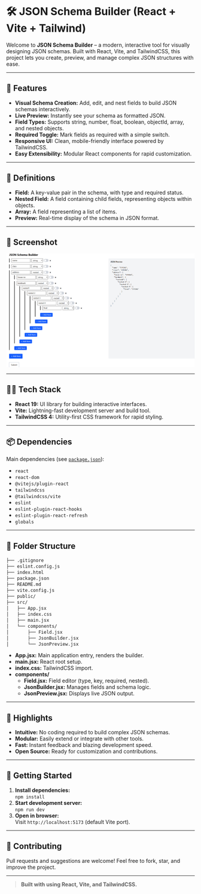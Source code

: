 # 🛠️ JSON Schema Builder (React + Vite + Tailwind)

Welcome to **JSON Schema Builder** – a modern, interactive tool for visually designing JSON schemas. Built with React, Vite, and TailwindCSS, this project lets you create, preview, and manage complex JSON structures with ease.

---

## 🚀 Features

- **Visual Schema Creation:** Add, edit, and nest fields to build JSON schemas interactively.
- **Live Preview:** Instantly see your schema as formatted JSON.
- **Field Types:** Supports string, number, float, boolean, objectId, array, and nested objects.
- **Required Toggle:** Mark fields as required with a simple switch.
- **Responsive UI:** Clean, mobile-friendly interface powered by TailwindCSS.
- **Easy Extensibility:** Modular React components for rapid customization.

---

## 📖 Definitions

- **Field:** A key-value pair in the schema, with type and required status.
- **Nested Field:** A field containing child fields, representing objects within objects.
- **Array:** A field representing a list of items.
- **Preview:** Real-time display of the schema in JSON format.

---

## 📖 Screenshot
![alt text](image.png)

---

## 🧑‍💻 Tech Stack

- **React 19:** UI library for building interactive interfaces.
- **Vite:** Lightning-fast development server and build tool.
- **TailwindCSS 4:** Utility-first CSS framework for rapid styling.

---

## 📦 Dependencies

Main dependencies (see [`package.json`](package.json)):
- `react`
- `react-dom`
- `@vitejs/plugin-react`
- `tailwindcss`
- `@tailwindcss/vite`
- `eslint`
- `eslint-plugin-react-hooks`
- `eslint-plugin-react-refresh`
- `globals`

---

## 📁 Folder Structure

```
├── .gitignore
├── eslint.config.js
├── index.html
├── package.json
├── README.md
├── vite.config.js
├── public/
├── src/
│   ├── App.jsx
│   ├── index.css
│   ├── main.jsx
│   └── components/
│       ├── Field.jsx
│       ├── JsonBuilder.jsx
│       └── JsonPreview.jsx
```

- **App.jsx:** Main application entry, renders the builder.
- **main.jsx:** React root setup.
- **index.css:** TailwindCSS import.
- **components/**
  - **Field.jsx:** Field editor (type, key, required, nested).
  - **JsonBuilder.jsx:** Manages fields and schema logic.
  - **JsonPreview.jsx:** Displays live JSON output.

---

## 🌟 Highlights

- **Intuitive:** No coding required to build complex JSON schemas.
- **Modular:** Easily extend or integrate with other tools.
- **Fast:** Instant feedback and blazing development speed.
- **Open Source:** Ready for customization and contributions.

---

## 🏁 Getting Started

1. **Install dependencies:**  
   `npm install`
2. **Start development server:**  
   `npm run dev`
3. **Open in browser:**  
   Visit `http://localhost:5173` (default Vite port).

---

## 🤝 Contributing

Pull requests and suggestions are welcome! Feel free to fork, star, and improve the project.


---

> **Built with using React, Vite, and TailwindCSS.**
